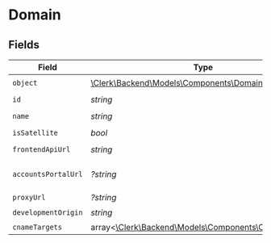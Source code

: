 # Domain


## Fields

| Field                                                                                         | Type                                                                                          | Required                                                                                      | Description                                                                                   |
| --------------------------------------------------------------------------------------------- | --------------------------------------------------------------------------------------------- | --------------------------------------------------------------------------------------------- | --------------------------------------------------------------------------------------------- |
| `object`                                                                                      | [\Clerk\Backend\Models\Components\DomainObject](../../Models/Components/DomainObject.md)      | :heavy_check_mark:                                                                            | N/A                                                                                           |
| `id`                                                                                          | *string*                                                                                      | :heavy_check_mark:                                                                            | N/A                                                                                           |
| `name`                                                                                        | *string*                                                                                      | :heavy_check_mark:                                                                            | N/A                                                                                           |
| `isSatellite`                                                                                 | *bool*                                                                                        | :heavy_check_mark:                                                                            | N/A                                                                                           |
| `frontendApiUrl`                                                                              | *string*                                                                                      | :heavy_check_mark:                                                                            | N/A                                                                                           |
| `accountsPortalUrl`                                                                           | *?string*                                                                                     | :heavy_minus_sign:                                                                            | Null for satellite domains.<br/>                                                              |
| `proxyUrl`                                                                                    | *?string*                                                                                     | :heavy_minus_sign:                                                                            | N/A                                                                                           |
| `developmentOrigin`                                                                           | *string*                                                                                      | :heavy_check_mark:                                                                            | N/A                                                                                           |
| `cnameTargets`                                                                                | array<[\Clerk\Backend\Models\Components\CNameTarget](../../Models/Components/CNameTarget.md)> | :heavy_minus_sign:                                                                            | N/A                                                                                           |